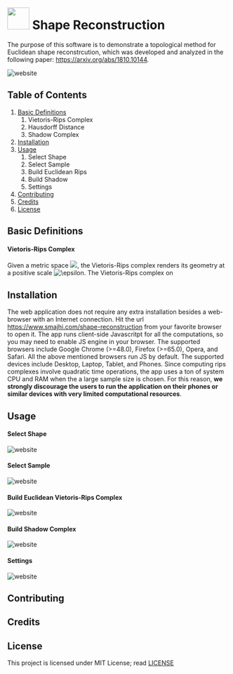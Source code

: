 # <img src="http://www.smajhi.com/shape-reconstruction/img/icon.png" width="50px"> Shape Reconstruction


The purpose of this software is to demonstrate a topological method for Euclidean shape reconstrcution, which was developed and analyzed in the following paper: https://arxiv.org/abs/1810.10144. 

![website](http://www.smajhi.com/shape-reconstruction/img/whole.png)


## Table of Contents
1. [Basic Definitions](#basic-definitions)
    1. Vietoris-Rips Complex
    2. Hausdorff Distance
    3. Shadow Complex
2. [Installation](#installaion)
3. [Usage](#usage)
    1. Select Shape
    2. Select Sample
    3. Build Euclidean Rips
    4. Build Shadow
    5. Settings
4. [Contributing](#contributing)
5. [Credits](#credits)
5. [License](#license)

## Basic Definitions

#### Vietoris-Rips Complex
Given a metric space <img src="https://latex.codecogs.com/gif.latex?(S,d)" />, the Vietoris-Rips complex renders its geometry at a positive scale <img src="https://latex.codecogs.com/gif.latex?\epsilon" title="\epsilon" />. The Vietoris-Rips complex on 

## Installation
The web application does not require any extra installation besides a web-browser with an Internet connection. Hit the url https://www.smajhi.com/shape-reconstruction from your favorite browser to open it. The app runs client-side Javascritpt for all the computations, so you may need to enable JS engine in your browser. The supported browsers include Google Chrome (>=48.0), Firefox (>=65.0), Opera, and Safari. All the above mentioned browsers run JS by default. The supported devices include Desktop, Laptop, Tablet, and Phones. Since computing rips complexes involve quadratic time operations, the app uses a ton of system CPU and RAM when the a large sample size is chosen. For this reason, **we strongly discourage the users to run the application on their phones or similar devices with very limited computational resources**.

## Usage

#### Select Shape
![website](http://www.smajhi.com/shape-reconstruction/img/shape_select.png)

#### Select Sample
![website](http://www.smajhi.com/shape-reconstruction/img/sample_select.png)

#### Build Euclidean Vietoris-Rips Complex
![website](http://www.smajhi.com/shape-reconstruction/img/build_rips.png)

#### Build Shadow Complex
![website](http://www.smajhi.com/shape-reconstruction/img/build_shadow.png)


#### Settings
![website](http://www.smajhi.com/shape-reconstruction/img/sidebar.png)


## Contributing

## Credits

## License
This project is licensed under MIT License; read [LICENSE](https://www.smajhi.com/shape-reconstruction/LICENSE)

